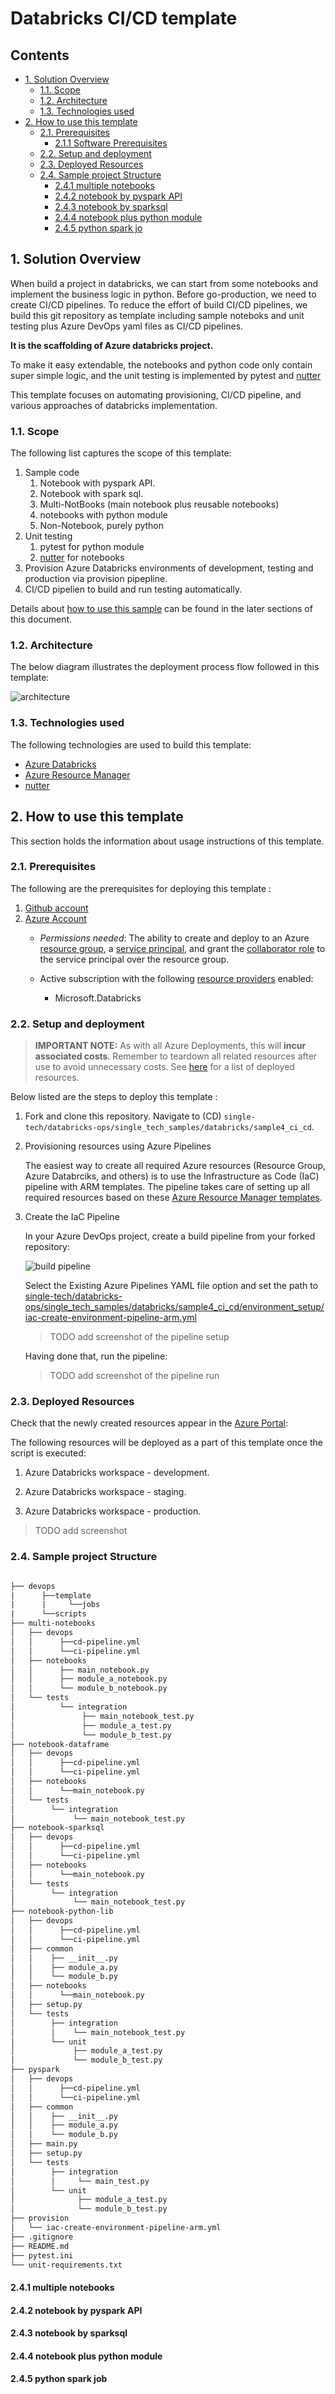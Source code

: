 # Databricks CI/CD template

## Contents

- [1. Solution Overview](#1-solution-overview)
  - [1.1. Scope](#11-scope)
  - [1.2. Architecture](#12-architecture)
  - [1.3. Technologies used](#13-technologies-used)
- [2. How to use this template](#2-how-to-use-this-sample)
  - [2.1. Prerequisites](#21-prerequisites)
    - [2.1.1 Software Prerequisites](#211-software-prerequisites)
  - [2.2. Setup and deployment](#22-setup-and-deployment)
  - [2.3. Deployed Resources](#23-deployed-resources)
  - [2.4. Sample project Structure](#24-sample-project-structure)
    - [2.4.1 multiple notebooks](#241-multiple-notebooks)
    - [2.4.2 notebook by pyspark API](#242-notebook-by-pyspark-API)
    - [2.4.3 notebook by sparksql](#243-notebook-by-sparksql)
    - [2.4.4 notebook plus python module](#244-notebook-plus-python-module)
    - [2.4.5 python spark jo](#245-python-spark-job)

## 1. Solution Overview

When build a project in databricks, we can start from some notebooks and implement the business logic in python. Before go-production, we need to create CI/CD pipelines. To reduce the effort of build CI/CD pipelines, we build this git repository as template including sample noteboks and unit testing plus Azure DevOps yaml files as CI/CD pipelines.

**It is the scaffolding of Azure databricks project.**

To make it easy extendable, the notebooks and python code only contain super simple logic, and the unit testing is implemented by pytest and [nutter](https://github.com/microsoft/nutter)

This template focuses on automating provisioning, CI/CD pipeline, and various approaches of databricks implementation.

### 1.1. Scope

The following list captures the scope of this template:

1. Sample code
    1. Notebook with pyspark API.
    2. Notebook with spark sql.
    3. Multi-NotBooks (main notebook plus reusable notebooks)
    4. notebooks with python module
    5. Non-Notebook, purely python
2. Unit testing
    1. pytest for python module
    2. [nutter](https://github.com/microsoft/nutter) for notebooks
3. Provision Azure Databricks environments of development, testing and production via provision pipepline.
4. CI/CD pipelien to build and run testing automatically.

Details about [how to use this sample](#3-how-to-use-this-sample) can be found in the later sections of this document.

### 1.2. Architecture

The below diagram illustrates the deployment process flow followed in this template:

  ![architecture](images/architecture.png "architecture")

### 1.3. Technologies used

The following technologies are used to build this template:

- [Azure Databricks](https://azure.microsoft.com/en-au/free/databricks/)
- [Azure Resource Manager](https://docs.microsoft.com/en-us/azure/azure-resource-manager/management/overview)
- [nutter](https://github.com/microsoft/nutter)

## 2. How to use this template

This section holds the information about usage instructions of this template.

### 2.1. Prerequisites

The following are the prerequisites for deploying this template :

1. [Github account](https://github.com/)
2. [Azure Account](https://azure.microsoft.com/en-au/free/search/?&ef_id=Cj0KCQiAr8bwBRD4ARIsAHa4YyLdFKh7JC0jhbxhwPeNa8tmnhXciOHcYsgPfNB7DEFFGpNLTjdTPbwaAh8bEALw_wcB:G:s&OCID=AID2000051_SEM_O2ShDlJP&MarinID=O2ShDlJP_332092752199_azure%20account_e_c__63148277493_aud-390212648371:kwd-295861291340&lnkd=Google_Azure_Brand&dclid=CKjVuKOP7uYCFVapaAoddSkKcA)
   - *Permissions needed*:  The ability to create and deploy to an Azure [resource group](https://docs.microsoft.com/en-us/azure/azure-resource-manager/management/overview), a [service principal](https://docs.microsoft.com/en-us/azure/active-directory/develop/app-objects-and-service-principals), and grant the [collaborator role](https://docs.microsoft.com/en-us/azure/role-based-access-control/overview) to the service principal over the resource group.

   - Active subscription with the following [resource providers](https://docs.microsoft.com/en-us/azure/azure-resource-manager/management/azure-services-resource-providers) enabled:
     - Microsoft.Databricks

### 2.2. Setup and deployment

> **IMPORTANT NOTE:** As with all Azure Deployments, this will **incur associated costs**. Remember to teardown all related resources after use to avoid unnecessary costs. See [here](#4.3.-deployed-resources) for a list of deployed resources.

Below listed are the steps to deploy this template :

1. Fork and clone this repository. Navigate to (CD) `single-tech/databricks-ops/single_tech_samples/databricks/sample4_ci_cd`.

1. Provisioning resources using Azure Pipelines
  
    The easiest way to create all required Azure resources (Resource Group, Azure Databrciks, and others) is to use the Infrastructure as Code (IaC) pipeline with ARM templates. The pipeline takes care of setting up all required resources based on these [Azure Resource Manager templates](single-tech/databricks-ops/single_tech_samples/databricks/sample4_ci_cd/environment_setup/iac-create-environment-pipeline-arm.yml).

1. Create the IaC Pipeline

    In your Azure DevOps project, create a build pipeline from your forked repository:

    ![build pipeline](images/build-connect.png "build pipeline")

    Select the Existing Azure Pipelines YAML file option and set the path to [single-tech/databricks-ops/single_tech_samples/databricks/sample4_ci_cd/environment_setup/iac-create-environment-pipeline-arm.yml](single-tech/databricks-ops/single_tech_samples/databricks/sample4_ci_cd/environment_setup/iac-create-environment-pipeline-arm.yml)

    > TODO add screenshot of the pipeline setup

   Having done that, run the pipeline:

   > TODO add screenshot of the pipeline run

### 2.3. Deployed Resources

  Check that the newly created resources appear in the [Azure Portal](https://portal.azure.com/):

  The following resources will be deployed as a part of this template once the script is executed:

  1. Azure Databricks workspace - development.

  1. Azure Databricks workspace - staging.

  1. Azure Databricks workspace - production.

> TODO add screenshot

### 2.4. Sample project Structure

```txt

├── devops
|      ├──template
|      |     └──jobs
|      └──scripts
├── multi-notebooks
│   ├── devops
│   │      ├──cd-pipeline.yml
│   │      └──ci-pipeline.yml
│   ├── notebooks
│   │      ├── main_notebook.py
│   │      ├── module_a_notebook.py
│   │      └── module_b_notebook.py
│   └── tests
│          └── integration
│               ├── main_notebook_test.py
│               ├── module_a_test.py
│               └── module_b_test.py
├── notebook-dataframe
│   ├── devops
│   │      ├──cd-pipeline.yml
│   │      └──ci-pipeline.yml
│   ├── notebooks
│   │      └──main_notebook.py
│   └── tests
│        └── integration
│             └── main_notebook_test.py
├── notebook-sparksql
│   ├── devops
│   │      ├──cd-pipeline.yml
│   │      └──ci-pipeline.yml
│   ├── notebooks
│   │      └──main_notebook.py
│   └── tests
│        └── integration
│             └── main_notebook_test.py
├── notebook-python-lib
│   ├── devops
│   │      ├──cd-pipeline.yml
│   │      └──ci-pipeline.yml
│   ├── common
│   │    ├── __init__.py
│   │    ├── module_a.py
│   │    └── module_b.py
│   ├── notebooks
│   │      └──main_notebook.py
│   ├── setup.py
│   └── tests
│        ├── integration
│        │    └── main_notebook_test.py
│        └── unit
│             ├── module_a_test.py
│             └── module_b_test.py
├── pyspark
│   ├── devops
│   │      ├──cd-pipeline.yml
│   │      └──ci-pipeline.yml
│   ├── common
│   │    ├── __init__.py
│   │    ├── module_a.py
│   │    └── module_b.py
│   ├── main.py
│   ├── setup.py
│   └── tests
│        ├── integration
│        │     └── main_test.py
│        └── unit
│              ├── module_a_test.py
│              └── module_b_test.py
├── provision
│   └── iac-create-environment-pipeline-arm.yml
├── .gitignore
├── README.md
├── pytest.ini
└── unit-requirements.txt

```

#### 2.4.1 multiple notebooks

#### 2.4.2 notebook by pyspark API

#### 2.4.3 notebook by sparksql

#### 2.4.4 notebook plus python module

#### 2.4.5 python spark job
